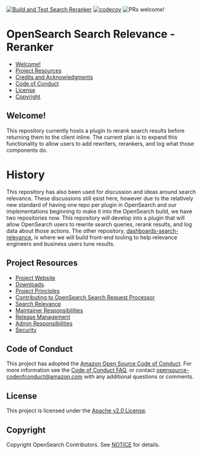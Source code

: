 [![Build and Test Search Reranker](https://github.com/opensearch-project/search-processor/actions/workflows/CI.yml/badge.svg)](https://github.com/opensearch-project/search-processor/actions/workflows/CI.yml)
[![codecov](https://codecov.io/gh/opensearch-project/search-processor/branch/main/graph/badge.svg?token=PYQO2GW39S)](https://codecov.io/gh/opensearch-project/search-processor)
![PRs welcome!](https://img.shields.io/badge/PRs-welcome!-success)

# OpenSearch Search Relevance - Reranker
- [Welcome!](#welcome)
- [Project Resources](#project-resources)
- [Credits and  Acknowledgments](#credits-and-acknowledgments)
- [Code of Conduct](#code-of-conduct)
- [License](#license)
- [Copyright](#copyright)

## Welcome!
This repository currently hosts a plugin to rerank search results before returning them to the client inline. The current plan is to expand this functionality to allow users to add rewriters, rerankers, and log what those components do. 

# History
This repository has also been used for discussion and ideas around search relevance. These discussions still exist here, however due to the relatively new standard of having one repo per plugin in OpenSearch and our implementations beginning to make it into the OpenSearch build, we have two repositories now. This repository will develop into a plugin that will allow OpenSearch users to rewrite search queries, rerank results, and log data about those actions. The other repository, [dashboards-search-relevance](https://www.github.com/opensearch-projects/dashboards-search-relevance), is where we will build front-end tooling to help relevance engineers and business users tune results. 


## Project Resources

* [Project Website](https://opensearch.org/)
* [Downloads](https://opensearch.org/downloads.html).
* [Project Principles](https://opensearch.org/#principles)
* [Contributing to OpenSearch Search Request Processor](CONTRIBUTING.md)
* [Search Relevance](RELEVANCE.md)
* [Maintainer Responsibilities](MAINTAINERS.md)
* [Release Management](RELEASING.md)
* [Admin Responsibilities](ADMINS.md)
* [Security](SECURITY.md)


## Code of Conduct

This project has adopted the [Amazon Open Source Code of Conduct](CODE_OF_CONDUCT.md). For more information see the [Code of Conduct FAQ](https://aws.github.io/code-of-conduct-faq), or contact [opensource-codeofconduct@amazon.com](mailto:opensource-codeofconduct@amazon.com) with any additional questions or comments.

## License

This project is licensed under the [Apache v2.0 License](LICENSE).

## Copyright

Copyright OpenSearch Contributors. See [NOTICE](NOTICE) for details.
